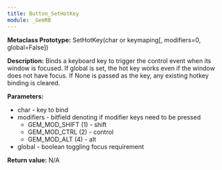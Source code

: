 ```yaml
---
title: Button_SetHotKey
module: _GemRB
---
```


**Metaclass Prototype:** SetHotKey(char or keymaping[, modifiers=0, global=False])

**Description:** Binds a keyboard key to trigger the control event when its window is focused.
If global is set, the hot key works even if the window does not have focus.
If None is passed as the key, any existing hotkey binding is cleared.

**Parameters:**
 * char - key to bind
 * modifiers - bitfield denoting if modifier keys need to be pressed
   * GEM_MOD_SHIFT (1) - shift
   * GEM_MOD_CTRL (2) - control
   * GEM_MOD_ALT (4) - alt
 * global - boolean toggling focus requirement

**Return value:** N/A
